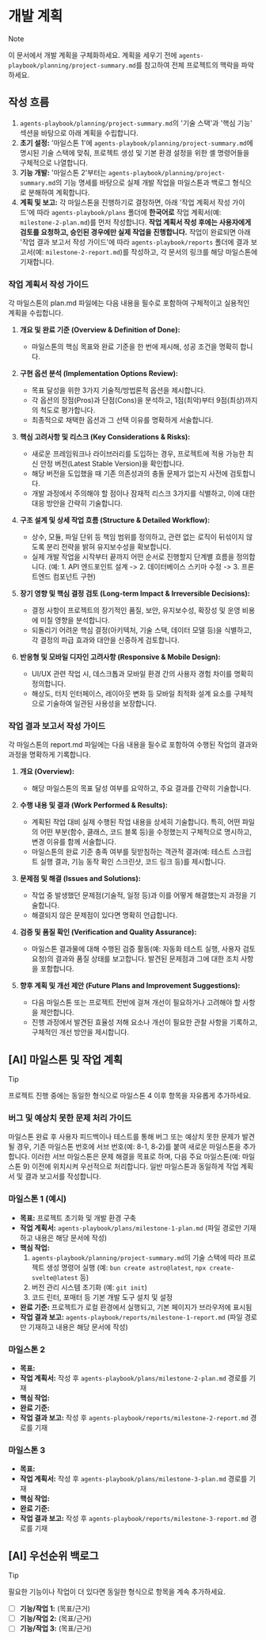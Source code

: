 # 개발 계획

> [!NOTE]
> 이 문서에서 개발 계획을 구체화하세요. 계획을 세우기 전에 `agents-playbook/planning/project-summary.md`를 참고하여 전체 프로젝트의 맥락을 파악하세요.

## 작성 흐름

1. `agents-playbook/planning/project-summary.md`의 '기술 스택'과 '핵심 기능' 섹션을 바탕으로 아래 계획을 수립합니다.
2. **초기 설정:** '마일스톤 1'에 `agents-playbook/planning/project-summary.md`에 명시된 기술 스택에 맞춰, 프로젝트 생성 및 기본 환경 설정을 위한 셸 명령어들을 구체적으로 나열합니다.
3. **기능 개발:** '마일스톤 2'부터는 `agents-playbook/planning/project-summary.md`의 기능 명세를 바탕으로 실제 개발 작업을 마일스톤과 백로그 형식으로 분해하여 계획합니다.
4. **계획 및 보고:** 각 마일스톤을 진행하기로 결정하면, 아래 '작업 계획서 작성 가이드'에 따라 `agents-playbook/plans` 폴더에 **한국어로** 작업 계획서(예: `milestone-2-plan.md`)를 먼저 작성합니다. **작업 계획서 작성 후에는 사용자에게 검토를 요청하고, 승인된 경우에만 실제 작업을 진행합니다.** 작업이 완료되면 아래 '작업 결과 보고서 작성 가이드'에 따라 `agents-playbook/reports` 폴더에 결과 보고서(예: `milestone-2-report.md`)를 작성하고, 각 문서의 링크를 해당 마일스톤에 기재합니다.

### 작업 계획서 작성 가이드

각 마일스톤의 plan.md 파일에는 다음 내용을 필수로 포함하여 구체적이고 실용적인 계획을 수립합니다.

1. **개요 및 완료 기준 (Overview & Definition of Done):**
    - 마일스톤의 핵심 목표와 완료 기준을 한 번에 제시해, 성공 조건을 명확히 합니다.

2. **구현 옵션 분석 (Implementation Options Review):**
    - 목표 달성을 위한 3가지 기술적/방법론적 옵션을 제시합니다.
    - 각 옵션의 장점(Pros)과 단점(Cons)을 분석하고, 1점(최악)부터 9점(최상)까지의 척도로 평가합니다.
    - 최종적으로 채택한 옵션과 그 선택 이유를 명확하게 서술합니다.

3. **핵심 고려사항 및 리스크 (Key Considerations & Risks):**
    - 새로운 프레임워크나 라이브러리를 도입하는 경우, 프로젝트에 적용 가능한 최신 안정 버전(Latest Stable Version)을 확인합니다.
    - 해당 버전을 도입했을 때 기존 의존성과의 충돌 문제가 없는지 사전에 검토합니다.
    - 개발 과정에서 주의해야 할 점이나 잠재적 리스크 3가지를 식별하고, 이에 대한 대응 방안을 간략히 기술합니다.

4. **구조 설계 및 상세 작업 흐름 (Structure & Detailed Workflow):**
    - 상수, 모듈, 파일 단위 등 책임 범위를 정의하고, 관련 없는 로직이 뒤섞이지 않도록 분리 전략을 밝혀 유지보수성을 확보합니다.
    - 실제 개발 작업을 시작부터 끝까지 어떤 순서로 진행할지 단계별 흐름을 정의합니다. (예: 1. API 엔드포인트 설계 -> 2. 데이터베이스 스키마 수정 -> 3. 프론트엔드 컴포넌트 구현)

5. **장기 영향 및 핵심 결정 검토 (Long-term Impact & Irreversible Decisions):**
    - 결정 사항이 프로젝트의 장기적인 품질, 보안, 유지보수성, 확장성 및 운영 비용에 미칠 영향을 분석합니다.
    - 되돌리기 어려운 핵심 결정(아키텍처, 기술 스택, 데이터 모델 등)을 식별하고, 각 결정의 파급 효과와 대안을 신중하게 검토합니다.

6. **반응형 및 모바일 디자인 고려사항 (Responsive & Mobile Design):**
    - UI/UX 관련 작업 시, 데스크톱과 모바일 환경 간의 사용자 경험 차이를 명확히 정의합니다.
    - 해상도, 터치 인터페이스, 레이아웃 변화 등 모바일 최적화 설계 요소를 구체적으로 기술하여 일관된 사용성을 보장합니다.

### 작업 결과 보고서 작성 가이드

각 마일스톤의 report.md 파일에는 다음 내용을 필수로 포함하여 수행된 작업의 결과와 과정을 명확하게 기록합니다.

1. **개요 (Overview):**
    - 해당 마일스톤의 목표 달성 여부를 요약하고, 주요 결과를 간략히 기술합니다.

2. **수행 내용 및 결과 (Work Performed & Results):**
    - 계획된 작업 대비 실제 수행된 작업 내용을 상세히 기술합니다. 특히, 어떤 파일의 어떤 부분(함수, 클래스, 코드 블록 등)을 수정했는지 구체적으로 명시하고, 변경 이유를 함께 서술합니다.
    - 마일스톤의 완료 기준 충족 여부를 뒷받침하는 객관적 결과(예: 테스트 스크립트 실행 결과, 기능 동작 확인 스크린샷, 코드 링크 등)를 제시합니다.

3. **문제점 및 해결 (Issues and Solutions):**
    - 작업 중 발생했던 문제점(기술적, 일정 등)과 이를 어떻게 해결했는지 과정을 기술합니다.
    - 해결되지 않은 문제점이 있다면 명확히 언급합니다.

4. **검증 및 품질 확인 (Verification and Quality Assurance):**
    - 마일스톤 결과물에 대해 수행된 검증 활동(예: 자동화 테스트 실행, 사용자 검토 요청)의 결과와 품질 상태를 보고합니다. 발견된 문제점과 그에 대한 조치 사항을 포함합니다.

5. **향후 계획 및 개선 제안 (Future Plans and Improvement Suggestions):**
    - 다음 마일스톤 또는 프로젝트 전반에 걸쳐 개선이 필요하거나 고려해야 할 사항을 제안합니다.
    - 진행 과정에서 발견된 효율성 저해 요소나 개선이 필요한 관찰 사항을 기록하고, 구체적인 개선 방안을 제시합니다.

## [AI] 마일스톤 및 작업 계획

> [!TIP]
> 프로젝트 진행 중에는 동일한 형식으로 마일스톤 4 이후 항목을 자유롭게 추가하세요.

### 버그 및 예상치 못한 문제 처리 가이드

마일스톤 완료 후 사용자 피드백이나 테스트를 통해 버그 또는 예상치 못한 문제가 발견될 경우, 기존 마일스톤 번호에 서브 번호(예: 8-1, 8-2)를 붙여 새로운 마일스톤을 추가합니다. 이러한 서브 마일스톤은 문제 해결을 목표로 하며, 다음 주요 마일스톤(예: 마일스톤 9) 이전에 위치시켜 우선적으로 처리합니다. 일반 마일스톤과 동일하게 작업 계획서 및 결과 보고서를 작성합니다.

### 마일스톤 1 (예시)

- **목표:** 프로젝트 초기화 및 개발 환경 구축
- **작업 계획서:** `agents-playbook/plans/milestone-1-plan.md` (파일 경로만 기재하고 내용은 해당 문서에 작성)
- **핵심 작업:**
  1. `agents-playbook/planning/project-summary.md`의 기술 스택에 따라 프로젝트 생성 명령어 실행 (예: `bun create astro@latest`, `npx create-svelte@latest` 등)
  2. 버전 관리 시스템 초기화 (예: `git init`)
  3. 코드 린터, 포매터 등 기본 개발 도구 설치 및 설정
- **완료 기준:** 프로젝트가 로컬 환경에서 실행되고, 기본 페이지가 브라우저에 표시됨
- **작업 결과 보고:** `agents-playbook/reports/milestone-1-report.md` (파일 경로만 기재하고 내용은 해당 문서에 작성)

### 마일스톤 2

- **목표:**
- **작업 계획서:** 작성 후 `agents-playbook/plans/milestone-2-plan.md` 경로를 기재
- **핵심 작업:**
- **완료 기준:**
- **작업 결과 보고:** 작성 후 `agents-playbook/reports/milestone-2-report.md` 경로를 기재

### 마일스톤 3

- **목표:**
- **작업 계획서:** 작성 후 `agents-playbook/plans/milestone-3-plan.md` 경로를 기재
- **핵심 작업:**
- **완료 기준:**
- **작업 결과 보고:** 작성 후 `agents-playbook/reports/milestone-3-report.md` 경로를 기재

## [AI] 우선순위 백로그

> [!TIP]
> 필요한 기능이나 작업이 더 있다면 동일한 형식으로 항목을 계속 추가하세요.

- [ ] **기능/작업 1:** (목표/근거)
- [ ] **기능/작업 2:** (목표/근거)
- [ ] **기능/작업 3:** (목표/근거)
